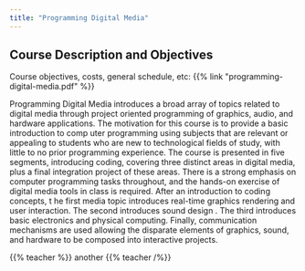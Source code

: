 ```yaml
---
title: "Programming Digital Media"
---
```


<script async src="//jsfiddle.net/oyz8zg40/1/embed/result/"></script>

## Course Description and Objectives

Course objectives, costs, general schedule, etc: {{% link "programming-digital-media.pdf" %}}

Programming Digital Media introduces a broad array of topics related to digital media through project oriented programming of graphics, audio, and hardware applications. The motivation for this course is
to provide a basic introduction to comp
uter programming using subjects that are relevant or appealing
to students who are new to technological fields of study, with little to no prior programming experience.
The course is presented in
five
segments,
introducing coding,
covering three distinct areas in digital
media, plus a
final
integration
project of these areas. There is a strong emphasis on computer
programming tasks throughout, and the hands-on exercise of digital media
tools in class is required.
After an introduction to coding concepts, t
he first
media topic
introduces real-time graphics rendering
and user interaction. The second introduces sound design
. The third introduces basic electronics and
physical computing. Finally, communication mechanisms are used
allowing the disparate elements
of
graphics, sound, and hardware to be composed into interactive
projects.

{{% teacher %}}
another
{{% teacher /%}}
